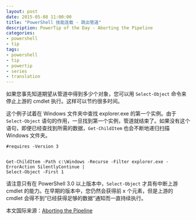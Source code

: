 ```yaml
---
layout: post
date: 2015-05-08 11:00:00
title: "PowerShell 技能连载 - 跳出管道"
description: PowerTip of the Day - Aborting the Pipeline
categories:
- powershell
- tip
tags:
- powershell
- tip
- powertip
- series
- translation
---
```

如果您事先知道期望从管道中得到多少个对象，您可以用 `Select-Object` 命令来停止上游的 cmdlet 执行。这样可以节约很多时间。

这个例子试着在 Windows 文件夹中查找 explorer.exe 的第一个实例。由于 `Select-Object` 语句的作用，一旦找到第一个实例，管道就结束了。如果没有这个语句，即便已经查找到所需的数据，`Get-ChildItem` 也会不断地递归扫描 Windows 文件夹。

    #requires -Version 3
    
    
    Get-ChildItem -Path c:\Windows -Recurse -Filter explorer.exe -ErrorAction SilentlyContinue |
    Select-Object -First 1

请注意只有在 PowerShell 3.0 以上版本中，`Select-Object` 才具有中断上游 cmdlet 的能力。在早期的版本中，您仍然会获得前 x 个元素，但是上游的 cmdlet 会得不到“已经获得足够的数据”通知而一直持续执行。

<!--more-->
本文国际来源：[Aborting the Pipeline](http://community.idera.com/powershell/powertips/b/tips/posts/aborting-the-pipeline)
